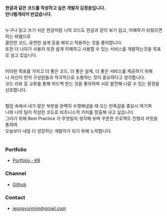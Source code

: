 **한글과 같은 코드를 작성하고 싶은 개발자 김정윤입니다.**  
**만나뵙게되어 반갑습니다.**  
<br/>

누구나 읽고 쓰기 쉬운 한글처럼 나의 코드도 한글과 같이 보기 쉽고, 이해하기 쉬웠으면 하는 바램으로  
클린한 코드, 유연한 설계 등을 배우고 적용하는 것을 좋아합니다.  
또한 더 나아가 사용자 또한 쉽게 이해하고 사용할 수 있는 서비스를 개발하는것을 목표로 삼고 있습니다.  
<br/>

이러한 목표를 가지고 더 좋은 코드, 더 좋은 설계, 더 좋은 서비스를 제공하기 위해  
나 자신이 먼저 구성원들과 적극적으로 소통하는 것이 중요하다고 생각합니다.  
코드 리뷰 등 교류를 통해 피드백 받는 것을 좋아하며 서로 발전해 나갈 수 있는 환경을 선호합니다.  
<br/>

협업 속에서 내가 맡은 부분을 완벽히 수행해냈을 때 오는 만족감을 중요시 여기며  
나와 나의 팀이 작성한 코드로 비즈니스적 가치를 창출해 내고 싶습니다.  
그러기 위해 Best Practice 가 무엇일지 생각해 보며 꾸준한 프로젝트 진행과 커밋을 통하여  
오늘보다 내일 더 성장하는 개발자가 되기 위해 노력합니다.  
<br/>

### Portfolio

- [Portfolio - KR](https://crimson-cattle-a0a.notion.site/49d7c48b89404be2b153e0eb84585ab5)

### Channel

- [Github](https://github.com/je0ngyun)

### Contact

- jeongyunniim@gmail.com
